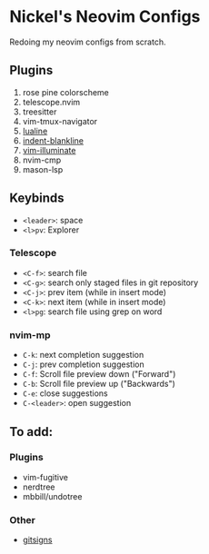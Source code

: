 # Nickel's Neovim Configs
Redoing my neovim configs from scratch.

## Plugins
1. rose pine colorscheme
2. telescope.nvim
3. treesitter
4. vim-tmux-navigator
5. [lualine](https://github.com/nvim-lualine/lualine.nvim)
6. [indent-blankline](https://github.com/lukas-reineke/indent-blankline.nvim)
7. [vim-illuminate](https://github.com/RRethy/vim-illuminate)
8. nvim-cmp
9. mason-lsp

## Keybinds
* `<leader>`: space
* `<l>pv`: Explorer

### Telescope
* `<C-f>`: search file
* `<C-g>`: search only staged files in git repository
* `<C-j>`: prev item (while in insert mode)
* `<C-k>`: next item (while in insert mode)
* `<l>pg`: search file using grep on word

### nvim-mp
* `C-k`: next completion suggestion
* `C-j`: prev completion suggestion
* `C-f`: Scroll file preview down ("Forward")
* `C-b`: Scroll file preview up ("Backwards")
* `C-e`: close suggestions
* `C-<leader>`: open suggestion

## To add:
### Plugins
* vim-fugitive
* nerdtree
* mbbill/undotree

### Other
* [gitsigns](https://github.com/lewis6991/gitsigns.nvim)
